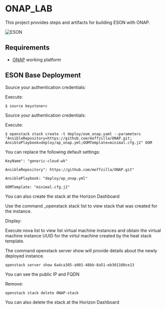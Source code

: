 # ONAP_LAB

This project provides steps and artifacts for building ESON with ONAP.

![ESON](https://github.com/moffzilla/ONAP_LAB/blob/master/media/OOM_ONAP_ESON_Single.png)
 	
## Requirements

- [ONAP](https://github.com/moffzilla/CAE/blob/master/media/CAE-Conceptual.png) working platform 

## ESON Base Deployment

Source your authentication credentials:

Execute:

	$ source keystonerc
  
Source your authentication credentials:

Execute:

	$ openstack stack create -t deploy/oom_onap.yaml --parameters "AnsibleRepository=https://github.com/moffzilla/ONAP.git;	AnsiblePlaybook=deploy/ap_onap.yml;OOMTemplate=minimal.cfg.j2" OOM

You can replace the following default settings:

	KeyName": "generic-cloud-wk"
	
	AnsibleRepository": https://github.com/moffzilla/ONAP.git"
	
	AnsiblePlaybook: "deploy/ap_onap.yml" 
  
    OOMTemplate: "minimal.cfg.j2"
  
You can also create the stack at the Horizon Dashboard

Use the command _openstack stack list to view stack that was created for the instance.

Display:

Execute nova list to view list virtual machine instances and obtain the virtual machine instance UUID for the virtul machine created by the heat stack template.

The command openstack server show <instance UUID> will provide details about the newly deployed instance.
        
    openstack server show 6a4ca385-a901-48bb-8a51-eb301108ce13

You can see the public IP and FQDN

Remove:

	openstack stack delete ONAP-stack
	
You can also delete the stack at the Horizon Dashboard
